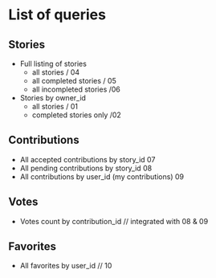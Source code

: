 # List of queries

## Stories
* Full listing of stories
  * all stories / 04
  * all completed stories / 05
  * all incompleted stories /06
* Stories by owner_id
  * all stories / 01
  * completed stories only /02


## Contributions
* All accepted contributions by story_id 07
* All pending contributions by story_id 08
* All contributions by user_id (my contributions) 09

## Votes
* Votes count by contribution_id // integrated with 08 & 09

## Favorites
* All favorites by user_id // 10